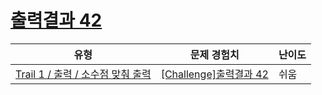 # [출력결과 42](https://https://en.codetree.ai/trails/complete/curated-cards/challenge-reading-k201715)

|유형|문제 경험치|난이도|
|---|---|---|
|[Trail 1 / 출력 / 소수점 맞춰 출력](https://https://en.codetree.ai/trail-info/novice-low/)|[[Challenge]출력결과 42](https://https://en.codetree.ai/trails/complete/curated-cards/challenge-reading-k201715/)|쉬움|

